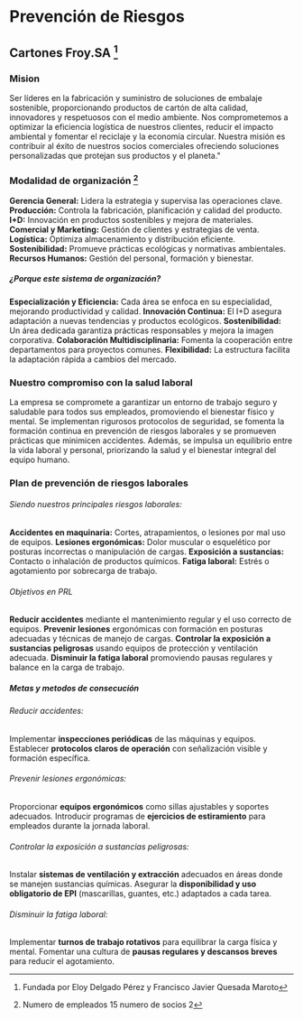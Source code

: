 # Prevención de Riesgos
## Cartones Froy.SA [^1]
### Mision
Ser líderes en la fabricación y suministro de soluciones de embalaje sostenible, proporcionando productos de cartón de alta calidad, innovadores y respetuosos con el medio ambiente. 
Nos comprometemos a optimizar la eficiencia logística de nuestros clientes, reducir el impacto ambiental y fomentar el reciclaje y la economía circular. Nuestra misión es contribuir al éxito de nuestros socios comerciales ofreciendo soluciones personalizadas que protejan sus productos y el planeta."

### Modalidad de organización [^2]

**Gerencia General:** Lidera la estrategia y supervisa las operaciones clave.
**Producción:** Controla la fabricación, planificación y calidad del producto.
**I+D:** Innovación en productos sostenibles y mejora de materiales.
**Comercial y Marketing:** Gestión de clientes y estrategias de venta.
**Logística:** Optimiza almacenamiento y distribución eficiente.
**Sostenibilidad:** Promueve prácticas ecológicas y normativas ambientales.
**Recursos Humanos:** Gestión del personal, formación y bienestar.
##### ¿Porque este sistema de organización?
**Especialización y Eficiencia:** Cada área se enfoca en su especialidad, mejorando productividad y calidad.
**Innovación Continua:** El I+D asegura adaptación a nuevas tendencias y productos ecológicos.
**Sostenibilidad:** Un área dedicada garantiza prácticas responsables y mejora la imagen corporativa.
**Colaboración Multidisciplinaria:** Fomenta la cooperación entre departamentos para proyectos comunes.
**Flexibilidad:** La estructura facilita la adaptación rápida a cambios del mercado.

### Nuestro compromiso con la salud laboral
La empresa se compromete a garantizar un entorno de trabajo seguro y saludable para todos sus empleados, promoviendo el bienestar físico y mental. Se implementan rigurosos protocolos de seguridad, se fomenta la formación continua en prevención de riesgos laborales y se promueven prácticas que minimicen accidentes. Además, se impulsa un equilibrio entre la vida laboral y personal, priorizando la salud y el bienestar integral del equipo humano.

### Plan de prevención de riesgos laborales

###### *Siendo nuestros principales riesgos laborales:*
**Accidentes en maquinaria:** Cortes, atrapamientos, o lesiones por mal uso de equipos.
**Lesiones ergonómicas:** Dolor muscular o esquelético por posturas incorrectas o manipulación de cargas.
**Exposición a sustancias:** Contacto o inhalación de productos químicos.
**Fatiga laboral:** Estrés o agotamiento por sobrecarga de trabajo.
###### *Objetivos en PRL*
**Reducir accidentes** mediante el mantenimiento regular y el uso correcto de equipos.
**Prevenir lesiones** ergonómicas con formación en posturas adecuadas y técnicas de manejo de cargas.
**Controlar la exposición a sustancias peligrosas** usando equipos de protección y ventilación adecuada.
**Disminuir la fatiga laboral** promoviendo pausas regulares y balance en la carga de trabajo.


##### Metas y metodos de consecución

###### Reducir accidentes:

Implementar **inspecciones periódicas** de las máquinas y equipos.
Establecer **protocolos claros de operación** con señalización visible y formación específica.
###### Prevenir lesiones ergonómicas:

Proporcionar **equipos ergonómicos** como sillas ajustables y soportes adecuados.
Introducir programas de **ejercicios de estiramiento** para empleados durante la jornada laboral.
###### Controlar la exposición a sustancias peligrosas:

Instalar **sistemas de ventilación y extracción** adecuados en áreas donde se manejen sustancias químicas.
Asegurar la **disponibilidad y uso obligatorio de EPI** (mascarillas, guantes, etc.) adaptados a cada tarea.
###### Disminuir la fatiga laboral:

Implementar **turnos de trabajo rotativos** para equilibrar la carga física y mental.
Fomentar una cultura de **pausas regulares y descansos breves** para reducir el agotamiento.

[^1]: Fundada por Eloy Delgado Pérez y Francisco Javier Quesada Maroto
[^2]: Numero de empleados 15 numero de socios 2


